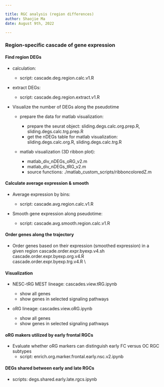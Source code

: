 ```yaml
---

title: RGC analysis (region differences)
author: Shaojie Ma
date: August 9th, 2022

---
```




### Region-specific cascade of gene expression

#### Find region DEGs
- calculation: 
    - script: cascade.deg.region.calc.v1.R 

- extract DEGs: 
    - script: cascade.deg.region.extract.v1.R 

- Visualize the number of DEGs along the pseudotime
    - prepare the data for matlab visualization:
        - prepare the seurat object: sliding.degs.calc.org.prep.R, sliding.degs.calc.trg.prep.R
        - get the nDEGs table for matlab visualization: sliding.degs.calc.org.R, sliding.degs.calc.trg.R

    - matlab visualization (3D ribbon plot): 
        - matlab_div_nDEGs_oRG_v2.m
        - matlab_div_nDEGs_tRG_v2.m
        - source functions: ./matlab_custom_scripts/ribboncoloredZ.m


#### Calculate average expression & smooth
- Average expression by bins: 
    - script: cascade.avg.region.calc.v1.R

- Smooth gene expression along pseudotime: 
    - script: cascade.avg.smooth.region.calc.v1.R


#### Order genes along the trajectory
- Order genes based on their expression (smoothed expression) in a given region
cascade.order.expr.byexp.v4.sh \
cascade.order.expr.byexp.org.v4.R \
cascade.order.expr.byexp.trg.v4.R \


#### Visualization
- NESC-tRG MEST lineage: cascades.view.tRG.ipynb
    - show all genes
    - show genes in selected signaling pathways

- oRG lineage: cascades.view.oRG.ipynb
    - show all genes
    - show genes in selected signaling pathways


#### oRG makers utilized by early frontal RGCs
- Evaluate whether oRG markers can distinguish early FC versus OC RGC subtypes 
    - script: enrich.org.marker.frontal.early.nsc.v2.ipynb


#### DEGs shared between early and late RGCs
- scripts: degs.shared.early.late.rgcs.ipynb







